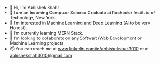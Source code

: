 - 👋 Hi, I’m Abhishek Shah!
- 🏫 I am an Incoming Computer Science Graduate at Rochester Institute of Technology, New York.
- 👀 I’m interested in Machine Learning and Deep Learning (AI to be very Honest).
- 🌱 I’m currently learning MERN Stack.
- 💞️ I’m looking to collaborate on any Software/Web Development or Machine Learning projects. 
- 📫 You can reach me at www.linkedin.com/in/abhishekshah3010 or at abhishekshah3010@gmail.com

<!---
abhishekshah3010/abhishekshah3010 is a ✨ special ✨ repository because its `README.md` (this file) appears on your GitHub profile.
You can click the Preview link to take a look at your changes.
--->
